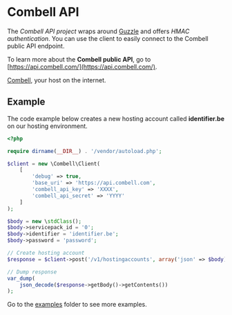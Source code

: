 # Combell API

The *Combell API project* wraps around [Guzzle](http://docs.guzzlephp.org/en/latest/) and offers *HMAC authentication*. You can use the client to easily connect to the Combell public API endpoint.

To learn more about the **Combell public API**, go to [https://api.combell.com/](https://api.combell.com/).

[Combell](https://combell.com), your host on the internet.

## Example

The code example below creates a new hosting account called **identifier.be** on our hosting environment.

```php
<?php

require dirname(__DIR__) . '/vendor/autoload.php';

$client = new \Combell\Client(
    [
        'debug' => true,
        'base_uri' => 'https://api.combell.com',
        'combell_api_key' => 'XXXX',
        'combell_api_secret' => 'YYYY'
    ]
);

$body = new \stdClass();
$body->servicepack_id = '0';
$body->identifier = 'identifier.be';
$body->password = 'password';

// Create hosting account
$response = $client->post('/v1/hostingaccounts', array('json' => $body));

// Dump response
var_dump(
    json_decode($response->getBody()->getContents())
);
```

Go to the [examples](examples) folder to see more examples.